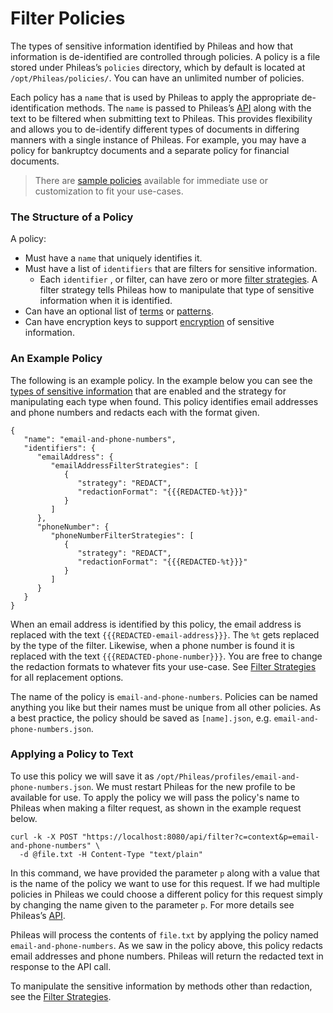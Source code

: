 # Filter Policies

The types of sensitive information identified by Phileas and how that information is de-identified are controlled through policies. A policy is a file stored under Phileas’s `policies` directory, which by default is located at `/opt/Phileas/policies/`. You can have an unlimited number of policies.

Each policy has a `name` that is used by Phileas to apply the appropriate de-identification methods. The `name` is passed to Phileas’s [API](filtering-api.md) along with the text to be filtered when submitting text to Phileas. This provides flexibility and allows you to de-identify different types of documents in differing manners with a single instance of Phileas. For example, you may have a policy for bankruptcy documents and a separate policy for financial documents.

> There are [sample policies](sample-filter-profiles.md) available for immediate use or customization to fit your use-cases.


### The Structure of a Policy

A policy:

* Must have a `name` that uniquely identifies it.
* Must have a list of `identifiers` that are filters for sensitive information.
    * Each `identifier` , or filter, can have zero or more [filter strategies](filter-strategies.md). A filter strategy tells Phileas how to manipulate that type of sensitive information when it is identified.
* Can have an optional list of [terms](ignore-lists.md) or [patterns](ignoring-patterns.md).
* Can have encryption keys to support [encryption](filter-strategies.md#fpe) of sensitive information.

### An Example Policy

The following is an example policy. In the example below you can see the [types of sensitive information](filters_README.md) that are enabled and the strategy for manipulating each type when found. This policy identifies email addresses and phone numbers and redacts each with the format given.

```
{
   "name": "email-and-phone-numbers",
   "identifiers": {
      "emailAddress": {
         "emailAddressFilterStrategies": [
            {
               "strategy": "REDACT",
               "redactionFormat": "{{{REDACTED-%t}}}"
            }
         ]
      },
      "phoneNumber": {
         "phoneNumberFilterStrategies": [
            {
               "strategy": "REDACT",
               "redactionFormat": "{{{REDACTED-%t}}}"
            }
         ]
      }
   }
}
```

When an email address is identified by this policy, the email address is replaced with the text `{{{REDACTED-email-address}}}`. The `%t` gets replaced by the type of the filter. Likewise, when a phone number is found it is replaced with the text `{{{REDACTED-phone-number}}}`. You are free to change the redaction formats to whatever fits your use-case. See [Filter Strategies](filter-strategies.md) for all replacement options.

The name of the policy is `email-and-phone-numbers`. Policies can be named anything you like but their names must be unique from all other policies. As a best practice, the policy should be saved as `[name].json`, e.g. `email-and-phone-numbers.json`.

### Applying a Policy to Text

To use this policy we will save it as `/opt/Phileas/profiles/email-and-phone-numbers.json`. We must restart Phileas for the new profile to be available for use. To apply the policy we will pass the policy's name to Phileas when making a filter request, as shown in the example request below.

```
curl -k -X POST "https://localhost:8080/api/filter?c=context&p=email-and-phone-numbers" \
  -d @file.txt -H Content-Type "text/plain"
```

In this command, we have provided the parameter `p` along with a value that is the name of the policy we want to use for this request. If we had multiple policies in Phileas we could choose a different policy for this request simply by changing the name given to the parameter `p`. For more details see Phileas’s [API](filtering-api.md).

Phileas will process the contents of `file.txt` by applying the policy named `email-and-phone-numbers`. As we saw in the policy above, this policy redacts email addresses and phone numbers. Phileas will return the redacted text in response to the API call.

To manipulate the sensitive information by methods other than redaction, see the [Filter Strategies](filter-strategies.md).
